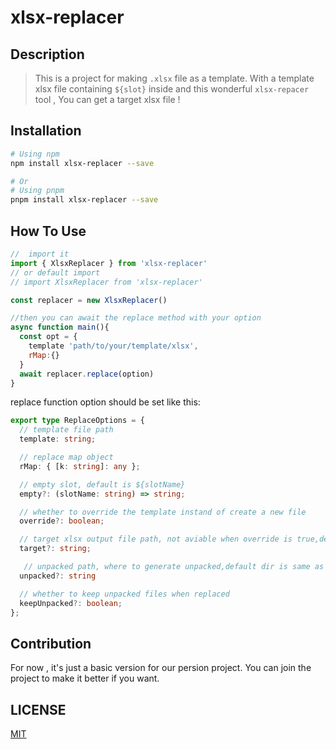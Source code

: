 # xlsx-replacer

## Description

> This is a project for making `.xlsx` file as a template. With a template xlsx file containing `${slot}` inside and this wonderful `xlsx-repacer` tool , You can get a target xlsx file !

## Installation

```bash
# Using npm
npm install xlsx-replacer --save

# Or
# Using pnpm
pnpm install xlsx-replacer --save
```

## How To Use

```js
//  import it
import { XlsxReplacer } from 'xlsx-replacer'
// or default import
// import XlsxReplacer from 'xlsx-replacer'

const replacer = new XlsxReplacer()

//then you can await the replace method with your option
async function main(){
  const opt = {
    template 'path/to/your/template/xlsx',
    rMap:{}
  }
  await replacer.replace(option)
}
```

replace function option should be set like this:
```ts
export type ReplaceOptions = {
  // template file path
  template: string;

  // replace map object
  rMap: { [k: string]: any };

  // empty slot, default is ${slotName}
  empty?: (slotName: string) => string;

  // whether to override the template instand of create a new file
  override?: boolean;

  // target xlsx output file path, not aviable when override is true,default path is same as template with ! in front
  target?: string;

   // unpacked path, where to generate unpacked,default dir is same as target's 
  unpacked?: string

  // whether to keep unpacked files when replaced
  keepUnpacked?: boolean;
};
```

## Contribution
For now , it's just a basic version for our persion project. You can join the project to make it better if you want.

## LICENSE
[MIT](./LICENSE)

